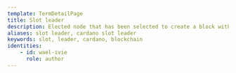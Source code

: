 ```yaml
---
template: TermDetailPage
title: Slot leader
description: Elected node that has been selected to create a block within the current slot. A random election process occurs based on the proportional stake.
aliases: slot leader, cardano slot leader
keywords: slot, leader, cardano, blockchain
identities: 
    - id: wael-ivie
      role: author
---
```

##
